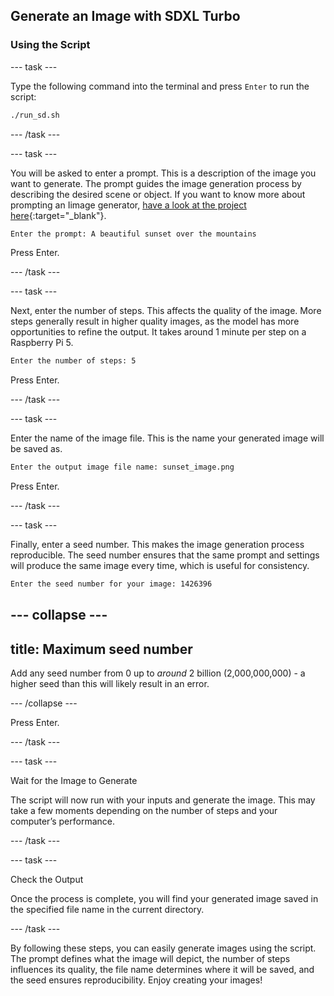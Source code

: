 ## Generate an Image with SDXL Turbo

### Using the Script

--- task ---

Type the following command into the terminal and press `Enter` to run the script:

```bash
./run_sd.sh
```

--- /task ---

--- task ---

You will be asked to enter a prompt. This is a description of the image you want to generate. The prompt guides the image generation process by describing the desired scene or object. If you want to know more about prompting an Iimage generator, [have a look at the project here](https://projects.raspberrypi.org/en/projects/ai-image-prompt/){:target="_blank"}. 


```bash
Enter the prompt: A beautiful sunset over the mountains
```

Press Enter.

--- /task ---

--- task ---

Next, enter the number of steps. This affects the quality of the image. More steps generally result in higher quality images, as the model has more opportunities to refine the output. It takes around 1 minute per step on a Raspberry Pi 5.

```bash
Enter the number of steps: 5
```

Press Enter.

--- /task ---

--- task ---

Enter the name of the image file. This is the name your generated image will be saved as.

```bash
Enter the output image file name: sunset_image.png
```

Press Enter.

--- /task ---

--- task ---

Finally, enter a seed number. This makes the image generation process reproducible. The seed number ensures that the same prompt and settings will produce the same image every time, which is useful for consistency. 

```bash
Enter the seed number for your image: 1426396
```
--- collapse ---
---
title: Maximum seed number
---

Add any seed number from 0 up to *around* 2 billion (2,000,000,000) - a higher seed than this will likely result in an error.

--- /collapse ---

Press Enter.

--- /task ---

--- task ---

Wait for the Image to Generate

The script will now run with your inputs and generate the image. This may take a few moments depending on the number of steps and your computer’s performance.

--- /task ---

--- task ---

Check the Output

Once the process is complete, you will find your generated image saved in the specified file name in the current directory.

--- /task ---

By following these steps, you can easily generate images using the script. The prompt defines what the image will depict, the number of steps influences its quality, the file name determines where it will be saved, and the seed ensures reproducibility. Enjoy creating your images!
